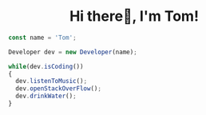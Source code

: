 <h1 align="center">Hi there👋, I'm Tom!</h1>

```js
const name = 'Tom';

Developer dev = new Developer(name);

while(dev.isCoding())
{
  dev.listenToMusic();
  dev.openStackOverFlow();
  dev.drinkWater();
}
```
